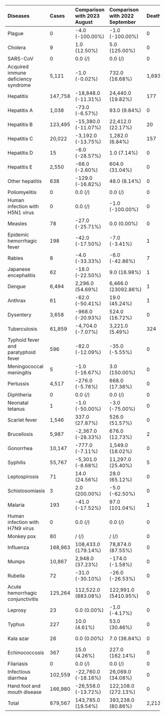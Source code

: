 | Diseases                            | Cases   | Comparison with 2023 August   | Comparison with 2022 September   | Deaths   | Comparison with 2023 August   | Comparison with 2022 September   |
|:------------------------------------|:--------|:------------------------------|:---------------------------------|:---------|:------------------------------|:---------------------------------|
| Plague                              | 0       | -4.0 (-100.00%)               | -1.0 (-100.00%)                  | 0        | -1.0 (-100.00%)               | -1.0 (-100.00%)                  |
| Cholera                             | 9       | 1.0 (12.50%)                  | 5.0 (125.00%)                    | 0        | 0.0 (/)                       | 0.0 (/)                          |
| SARS-CoV                            | 0       | 0.0 (/)                       | 0.0 (/)                          | 0        | 0.0 (/)                       | 0.0 (/)                          |
| Acquired immune deficiency syndrome | 5,121   | -1.0 (-0.02%)                 | 732.0 (16.68%)                   | 1,693    | -197.0 (-10.42%)              | -154.0 (-8.34%)                  |
| Hepatitis                           | 147,758 | -18,848.0 (-11.31%)           | 24,440.0 (19.82%)                | 177      | -13.0 (-6.84%)                | 105.0 (145.83%)                  |
| Hepatitis A                         | 1,038   | -73.0 (-6.57%)                | 93.0 (9.84%)                     | 0        | 0.0 (/)                       | -1.0 (-100.00%)                  |
| Hepatitis B                         | 123,495 | -15,380.0 (-11.07%)           | 22,412.0 (22.17%)                | 20       | -2.0 (-9.09%)                 | -15.0 (-42.86%)                  |
| Hepatitis C                         | 20,022  | -3,192.0 (-13.75%)            | 1,282.0 (6.84%)                  | 157      | -10.0 (-5.99%)                | 122.0 (348.57%)                  |
| Hepatitis D                         | 15      | -6.0 (-28.57%)                | 1.0 (7.14%)                      | 0        | 0.0 (/)                       | 0.0 (/)                          |
| Hepatitis E                         | 2,550   | -68.0 (-2.60%)                | 604.0 (31.04%)                   | 0        | -1.0 (-100.00%)               | 0.0 (/)                          |
| Other hepatitis                     | 638     | -129.0 (-16.82%)              | 48.0 (8.14%)                     | 0        | 0.0 (/)                       | -1.0 (-100.00%)                  |
| Poliomyelitis                       | 0       | 0.0 (/)                       | 0.0 (/)                          | 0        | 0.0 (/)                       | 0.0 (/)                          |
| Human infection with H5N1 virus     | 0       | 0.0 (/)                       | -1.0 (-100.00%)                  | 0        | 0.0 (/)                       | 0.0 (/)                          |
| Measles                             | 78      | -27.0 (-25.71%)               | 0.0 (0.00%)                      | 0        | 0.0 (/)                       | 0.0 (/)                          |
| Epidemic hemorrhagic fever          | 198     | -42.0 (-17.50%)               | -7.0 (-3.41%)                    | 1        | 1.0 (/)                       | 1.0 (/)                          |
| Rabies                              | 8       | -4.0 (-33.33%)                | -6.0 (-42.86%)                   | 7        | -1.0 (-12.50%)                | -1.0 (-12.50%)                   |
| Japanese encephalitis               | 62      | -18.0 (-22.50%)               | 9.0 (16.98%)                     | 1        | 0.0 (0.00%)                   | 0.0 (0.00%)                      |
| Dengue                              | 6,494   | 2,296.0 (54.69%)              | 6,466.0 (23092.86%)              | 1        | 1.0 (/)                       | 1.0 (/)                          |
| Anthrax                             | 61      | -62.0 (-50.41%)               | 19.0 (45.24%)                    | 1        | 1.0 (/)                       | 1.0 (/)                          |
| Dysentery                           | 3,658   | -968.0 (-20.93%)              | 524.0 (16.72%)                   | 0        | 0.0 (/)                       | 0.0 (/)                          |
| Tuberculosis                        | 61,859  | -4,704.0 (-7.07%)             | 3,221.0 (5.49%)                  | 324      | 21.0 (6.93%)                  | -23.0 (-6.63%)                   |
| Typhoid fever and paratyphoid fever | 596     | -82.0 (-12.09%)               | -35.0 (-5.55%)                   | 0        | 0.0 (/)                       | 0.0 (/)                          |
| Meningococcal meningitis            | 5       | -1.0 (-16.67%)                | 3.0 (150.00%)                    | 0        | 0.0 (/)                       | 0.0 (/)                          |
| Pertussis                           | 4,517   | -276.0 (-5.76%)               | 668.0 (17.36%)                   | 0        | -1.0 (-100.00%)               | 0.0 (/)                          |
| Diphtheria                          | 0       | 0.0 (/)                       | 0.0 (/)                          | 0        | 0.0 (/)                       | 0.0 (/)                          |
| Neonatal tetanus                    | 1       | -1.0 (-50.00%)                | -3.0 (-75.00%)                   | 0        | 0.0 (/)                       | 0.0 (/)                          |
| Scarlet fever                       | 1,546   | 337.0 (27.87%)                | 526.0 (51.57%)                   | 0        | 0.0 (/)                       | 0.0 (/)                          |
| Brucellosis                         | 5,987   | -2,367.0 (-28.33%)            | 676.0 (12.73%)                   | 2        | 2.0 (/)                       | 2.0 (/)                          |
| Gonorrhea                           | 10,147  | -777.0 (-7.11%)               | 1,549.0 (18.02%)                 | 0        | 0.0 (/)                       | 0.0 (/)                          |
| Syphilis                            | 55,767  | -5,301.0 (-8.68%)             | 11,297.0 (25.40%)                | 5        | 2.0 (66.67%)                  | -4.0 (-44.44%)                   |
| Leptospirosis                       | 71      | 14.0 (24.56%)                 | 28.0 (65.12%)                    | 0        | 0.0 (/)                       | -2.0 (-100.00%)                  |
| Schistosomiasis                     | 3       | 2.0 (200.00%)                 | -5.0 (-62.50%)                   | 0        | 0.0 (/)                       | 0.0 (/)                          |
| Malaria                             | 193     | -41.0 (-17.52%)               | 97.0 (101.04%)                   | 1        | -1.0 (-50.00%)                | -1.0 (-50.00%)                   |
| Human infection with H7N9 virus     | 0       | 0.0 (/)                       | 0.0 (/)                          | 0        | 0.0 (/)                       | 0.0 (/)                          |
| Monkey pox                          | 80      | / (/)                         | / (/)                            | 0        | / (/)                         | / (/)                            |
| Influenza                           | 168,963 | 108,433.0 (179.14%)           | 78,874.0 (87.55%)                | 0        | 0.0 (/)                       | 0.0 (/)                          |
| Mumps                               | 10,867  | 2,948.0 (37.23%)              | -174.0 (-1.58%)                  | 0        | 0.0 (/)                       | 0.0 (/)                          |
| Rubella                             | 72      | -31.0 (-30.10%)               | -26.0 (-26.53%)                  | 0        | 0.0 (/)                       | 0.0 (/)                          |
| Acute hemorrhagic conjunctivitis    | 125,264 | 112,522.0 (883.08%)           | 122,991.0 (5410.95%)             | 0        | 0.0 (/)                       | 0.0 (/)                          |
| Leprosy                             | 23      | 0.0 (0.00%)                   | -1.0 (-4.17%)                    | 0        | 0.0 (/)                       | 0.0 (/)                          |
| Typhus                              | 227     | 10.0 (4.61%)                  | 53.0 (30.46%)                    | 0        | 0.0 (/)                       | 0.0 (/)                          |
| Kala azar                           | 26      | 0.0 (0.00%)                   | 7.0 (36.84%)                     | 0        | -1.0 (-100.00%)               | 0.0 (/)                          |
| Echinococcosis                      | 367     | 15.0 (4.26%)                  | 227.0 (162.14%)                  | 0        | 0.0 (/)                       | 0.0 (/)                          |
| Filariasis                          | 0       | 0.0 (/)                       | 0.0 (/)                          | 0        | 0.0 (/)                       | 0.0 (/)                          |
| Infectious diarrhea                 | 102,559 | -22,760.0 (-18.16%)           | 26,069.0 (34.08%)                | 0        | 0.0 (/)                       | -2.0 (-100.00%)                  |
| Hand foot and mouth disease         | 166,980 | -26,558.0 (-13.72%)           | 122,108.0 (272.13%)              | 0        | 0.0 (/)                       | -1.0 (-100.00%)                  |
| Total                               | 879,567 | 143,785.0 (19.54%)            | 393,238.0 (80.86%)               | 2,213    | -187.0 (-7.79%)               | -79.0 (-3.45%)                   |